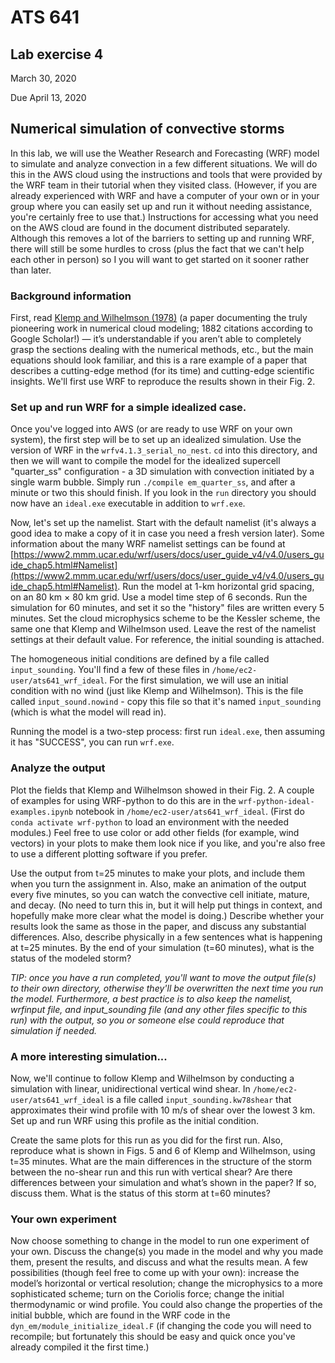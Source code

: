 # ATS 641
## Lab exercise 4

March 30, 2020

Due April 13, 2020

## Numerical simulation of convective storms

In this lab, we will use the Weather Research and Forecasting (WRF) model to simulate and analyze convection in a few different situations. We will do this in the AWS cloud using the instructions and tools that were provided by the WRF team in their tutorial when they visited class.  (However, if you are already experienced with WRF and have a computer of your own or in your group where you can easily set up and run it without needing assistance, you're certainly free to use that.) 
Instructions for accessing what you need on the AWS cloud are found in the document distributed separately.  Although this removes a lot of the barriers to setting up and running WRF, there will still be some hurdles to cross (plus the fact that we can't help each other in person) so I you will want to get started on it sooner rather than later.

### Background information
First, read [Klemp and Wilhelmson (1978)](https://doi.org/10.1175/1520-0469(1978)035<1070:TSOTDC>2.0.CO;2) (a paper documenting the truly pioneering work in numerical cloud modeling; 1882 citations according to Google Scholar!) — it’s understandable if you aren’t able to completely grasp the sections dealing with the numerical methods, etc., but the main equations should look familiar, and this is a rare example of a paper that describes a cutting-edge method (for its time) and cutting-edge scientific insights. We'll first use WRF to reproduce the results shown in their Fig. 2.

### Set up and run WRF for a simple idealized case.
Once you've logged into AWS (or are ready to use WRF on your own system), the first step will be to set up an idealized simulation. Use the version of WRF in the `wrfv4.1.3_serial_no_nest`. `cd` into this directory, and then we will want to compile the model for the idealized supercell "quarter_ss" configuration - a 3D simulation with convection initiated by a single warm bubble.  Simply run `./compile em_quarter_ss`, and after a minute or two this should finish.  If you look in the `run` directory you should now have an `ideal.exe` executable in addition to `wrf.exe`.

Now, let's set up the namelist. Start with the default namelist (it's always a good idea to make a copy of it in case you need a fresh version later).  Some information about the many WRF namelist settings can be found at [https://www2.mmm.ucar.edu/wrf/users/docs/user_guide_v4/v4.0/users_guide_chap5.html#Namelist](https://www2.mmm.ucar.edu/wrf/users/docs/user_guide_v4/v4.0/users_guide_chap5.html#Namelist).  Run the model at 1-km horizontal grid spacing, on an 80 km × 80 km grid. Use a model time step of 6 seconds.  Run the simulation for 60 minutes, and set it so the "history" files are written every 5 minutes.  Set the cloud microphysics scheme to be the Kessler scheme, the same one that Klemp and Wilhelmson used.  Leave the rest of the namelist settings at their default value. For reference, the initial sounding is attached.

The homogeneous initial conditions are defined by a file called `input_sounding`.  You'll find a few of these files in `/home/ec2-user/ats641_wrf_ideal`.  For the first simulation, we will use an initial condition with no wind (just like Klemp and Wilhelmson).  This is the file called `input_sound.nowind` - copy this file so that it's named `input_sounding` (which is what the model will read in).  

Running the model is a two-step process: first run `ideal.exe`, then assuming it has "SUCCESS", you can run `wrf.exe`.

### Analyze the output
Plot the fields that Klemp and Wilhelmson showed in their Fig. 2.  A couple of examples for using WRF-python to do this are in the `wrf-python-ideal-examples.ipynb` notebook in `/home/ec2-user/ats641_wrf_ideal`.  (First do `conda activate wrf-python` to load an environment with the needed modules.)  Feel free to use color or add other fields (for example, wind vectors) in your plots to make them look nice if you like, and you're also free to use a different plotting software if you prefer.  

Use the output from t=25 minutes to make your plots, and include them when you turn the assignment in. Also, make an animation of the output every five minutes, so you can watch the convective cell initiate, mature, and decay. (No need to turn this in, but it will help put things in context, and hopefully make more clear what the model is doing.) Describe whether your results look the same as those in the paper, and discuss any substantial differences. Also, describe physically in a few sentences what is happening at t=25 minutes. By the end of your simulation (t=60 minutes), what is the status of the modeled storm?

*TIP: once you have a run completed, you'll want to move the output file(s) to their own directory, otherwise they'll be overwritten the next time you run the model. Furthermore, a best practice is to also keep the namelist, wrfinput file, and input_sounding file (and any other files specific to this run) with the output, so you or someone else could reproduce that simulation if needed.*

### A more interesting simulation...
Now, we'll continue to follow Klemp and Wilhelmson by conducting a simulation with linear, unidirectional vertical wind shear.  In `/home/ec2-user/ats641_wrf_ideal` is a file called `input_sounding.kw78shear` that approximates their wind profile with 10 m/s of shear over the lowest 3 km.  Set up and run WRF using this profile as the initial condition. 

Create the same plots for this run as you did for the first run. Also, reproduce what is shown in Figs. 5 and 6 of Klemp and Wilhelmson, using t=35 minutes.  What are the main differences in the structure of the storm between the no-shear run and this run with vertical shear? Are there differences between your simulation and what’s shown in the paper? If so, discuss them. What is the status of this storm at t=60 minutes?

### Your own experiment
Now choose something to change in the model to run one experiment of your own. Discuss the change(s) you made in the model and why you made them, present the results, and discuss and what the results mean. A few possibilities (though feel free to come up with your own): increase the model’s horizontal or vertical resolution; change the microphysics to a more sophisticated scheme; turn on the Coriolis force; change the initial thermodynamic or wind profile. You could also change the properties of the initial bubble, which are found in the WRF code in the `dyn_em/module_initialize_ideal.F` (if changing the code you will need to recompile; but fortunately this should be easy and quick once you've already compiled it the first time.)
